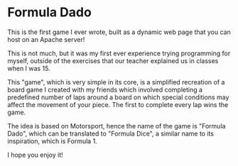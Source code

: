 # Formula Dado
This is the first game I ever wrote, built as a dynamic web page that you can host on an Apache server!

This is not much, but it was my first ever experience trying programming for myself, outside of
the exercises that our teacher explained us in classes when I was 15.

This "game", which is very simple in its core, is a simplified recreation of a board game I created with
my friends which involved completing a predefined number of laps around a board on which special conditions
may affect the movement of your piece. The first to complete every lap wins the game.

The idea is based on Motorsport, hence the name of the game is "Formula Dado", which can be translated
to "Formula Dice", a similar name to its inspiration, which is Formula 1.

I hope you enjoy it!
